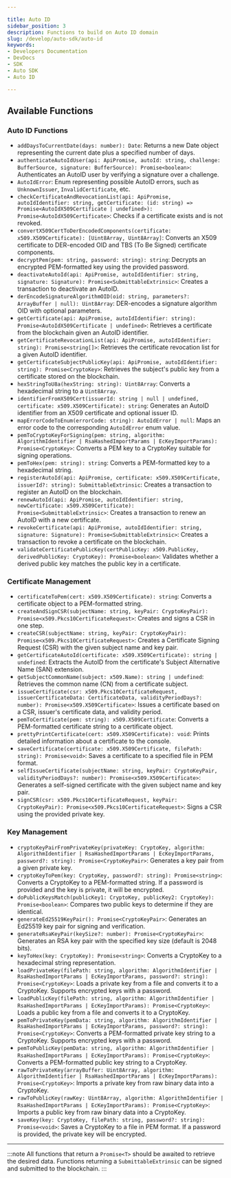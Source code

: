 ```yaml
---

title: Auto ID  
sidebar_position: 3  
description: Functions to build on Auto ID domain
slug: /develop/auto-sdk/auto-id
keywords:
- Developers Documentation
- DevDocs
- SDK
- Auto SDK
- Auto ID

---
```


## Available Functions

### Auto ID Functions

- `addDaysToCurrentDate(days: number): Date`: Returns a new Date object representing the current date plus a specified number of days.
- `authenticateAutoIdUser(api: ApiPromise, autoId: string, challenge: BufferSource, signature: BufferSource): Promise<boolean>`: Authenticates an AutoID user by verifying a signature over a challenge.
- `AutoIdError`: Enum representing possible AutoID errors, such as `UnknownIssuer`, `InvalidCertificate`, etc.
- `checkCertificateAndRevocationList(api: ApiPromise, autoIdIdentifier: string, getCertificate: (id: string) => Promise<AutoIdX509Certificate | undefined>): Promise<AutoIdX509Certificate>`: Checks if a certificate exists and is not revoked.
- `convertX509CertToDerEncodedComponents(certificate: x509.X509Certificate): [Uint8Array, Uint8Array]`: Converts an X509 certificate to DER-encoded OID and TBS (To Be Signed) certificate components.
- `decryptPem(pem: string, password: string): string`: Decrypts an encrypted PEM-formatted key using the provided password.
- `deactivateAutoId(api: ApiPromise, autoIdIdentifier: string, signature: Signature): Promise<SubmittableExtrinsic>`: Creates a transaction to deactivate an AutoID.
- `derEncodeSignatureAlgorithmOID(oid: string, parameters?: ArrayBuffer | null): Uint8Array`: DER-encodes a signature algorithm OID with optional parameters.
- `getCertificate(api: ApiPromise, autoIdIdentifier: string): Promise<AutoIdX509Certificate | undefined>`: Retrieves a certificate from the blockchain given an AutoID identifier.
- `getCertificateRevocationList(api: ApiPromise, autoIdIdentifier: string): Promise<string[]>`: Retrieves the certificate revocation list for a given AutoID identifier.
- `getCertificateSubjectPublicKey(api: ApiPromise, autoIdIdentifier: string): Promise<CryptoKey>`: Retrieves the subject's public key from a certificate stored on the blockchain.
- `hexStringToU8a(hexString: string): Uint8Array`: Converts a hexadecimal string to a `Uint8Array`.
- `identifierFromX509Cert(issuerId: string | null | undefined, certificate: x509.X509Certificate): string`: Generates an AutoID identifier from an X509 certificate and optional issuer ID.
- `mapErrorCodeToEnum(errorCode: string): AutoIdError | null`: Maps an error code to the corresponding `AutoIdError` enum value.
- `pemToCryptoKeyForSigning(pem: string, algorithm: AlgorithmIdentifier | RsaHashedImportParams | EcKeyImportParams): Promise<CryptoKey>`: Converts a PEM key to a CryptoKey suitable for signing operations.
- `pemToHex(pem: string): string`: Converts a PEM-formatted key to a hexadecimal string.
- `registerAutoId(api: ApiPromise, certificate: x509.X509Certificate, issuerId?: string): SubmittableExtrinsic`: Creates a transaction to register an AutoID on the blockchain.
- `renewAutoId(api: ApiPromise, autoIdIdentifier: string, newCertificate: x509.X509Certificate): Promise<SubmittableExtrinsic>`: Creates a transaction to renew an AutoID with a new certificate.
- `revokeCertificate(api: ApiPromise, autoIdIdentifier: string, signature: Signature): Promise<SubmittableExtrinsic>`: Creates a transaction to revoke a certificate on the blockchain.
- `validateCertificatePublicKey(certPublicKey: x509.PublicKey, derivedPublicKey: CryptoKey): Promise<boolean>`: Validates whether a derived public key matches the public key in a certificate.

### Certificate Management

- `certificateToPem(cert: x509.X509Certificate): string`: Converts a certificate object to a PEM-formatted string.
- `createAndSignCSR(subjectName: string, keyPair: CryptoKeyPair): Promise<x509.Pkcs10CertificateRequest>`: Creates and signs a CSR in one step.
- `createCSR(subjectName: string, keyPair: CryptoKeyPair): Promise<x509.Pkcs10CertificateRequest>`: Creates a Certificate Signing Request (CSR) with the given subject name and key pair.
- `getCertificateAutoId(certificate: x509.X509Certificate): string | undefined`: Extracts the AutoID from the certificate's Subject Alternative Name (SAN) extension.
- `getSubjectCommonName(subject: x509.Name): string | undefined`: Retrieves the common name (CN) from a certificate subject.
- `issueCertificate(csr: x509.Pkcs10CertificateRequest, issuerCertificateData: CertificateData, validityPeriodDays?: number): Promise<x509.X509Certificate>`: Issues a certificate based on a CSR, issuer's certificate data, and validity period.
- `pemToCertificate(pem: string): x509.X509Certificate`: Converts a PEM-formatted certificate string to a certificate object.
- `prettyPrintCertificate(cert: x509.X509Certificate): void`: Prints detailed information about a certificate to the console.
- `saveCertificate(certificate: x509.X509Certificate, filePath: string): Promise<void>`: Saves a certificate to a specified file in PEM format.
- `selfIssueCertificate(subjectName: string, keyPair: CryptoKeyPair, validityPeriodDays?: number): Promise<x509.X509Certificate>`: Generates a self-signed certificate with the given subject name and key pair.
- `signCSR(csr: x509.Pkcs10CertificateRequest, keyPair: CryptoKeyPair): Promise<x509.Pkcs10CertificateRequest>`: Signs a CSR using the provided private key.

### Key Management

- `cryptoKeyPairFromPrivateKey(privateKey: CryptoKey, algorithm: AlgorithmIdentifier | RsaHashedImportParams | EcKeyImportParams, password?: string): Promise<CryptoKeyPair>`: Generates a key pair from a given private key.
- `cryptoKeyToPem(key: CryptoKey, password?: string): Promise<string>`: Converts a CryptoKey to a PEM-formatted string. If a password is provided and the key is private, it will be encrypted.
- `doPublicKeysMatch(publicKey1: CryptoKey, publicKey2: CryptoKey): Promise<boolean>`: Compares two public keys to determine if they are identical.
- `generateEd25519KeyPair(): Promise<CryptoKeyPair>`: Generates an Ed25519 key pair for signing and verification.
- `generateRsaKeyPair(keySize?: number): Promise<CryptoKeyPair>`: Generates an RSA key pair with the specified key size (default is 2048 bits).
- `keyToHex(key: CryptoKey): Promise<string>`: Converts a CryptoKey to a hexadecimal string representation.
- `loadPrivateKey(filePath: string, algorithm: AlgorithmIdentifier | RsaHashedImportParams | EcKeyImportParams, password?: string): Promise<CryptoKey>`: Loads a private key from a file and converts it to a CryptoKey. Supports encrypted keys with a password.
- `loadPublicKey(filePath: string, algorithm: AlgorithmIdentifier | RsaHashedImportParams | EcKeyImportParams): Promise<CryptoKey>`: Loads a public key from a file and converts it to a CryptoKey.
- `pemToPrivateKey(pemData: string, algorithm: AlgorithmIdentifier | RsaHashedImportParams | EcKeyImportParams, password?: string): Promise<CryptoKey>`: Converts a PEM-formatted private key string to a CryptoKey. Supports encrypted keys with a password.
- `pemToPublicKey(pemData: string, algorithm: AlgorithmIdentifier | RsaHashedImportParams | EcKeyImportParams): Promise<CryptoKey>`: Converts a PEM-formatted public key string to a CryptoKey.
- `rawToPrivateKey(arrayBuffer: Uint8Array, algorithm: AlgorithmIdentifier | RsaHashedImportParams | EcKeyImportParams): Promise<CryptoKey>`: Imports a private key from raw binary data into a CryptoKey.
- `rawToPublicKey(rawKey: Uint8Array, algorithm: AlgorithmIdentifier | RsaHashedImportParams | EcKeyImportParams): Promise<CryptoKey>`: Imports a public key from raw binary data into a CryptoKey.
- `saveKey(key: CryptoKey, filePath: string, password?: string): Promise<void>`: Saves a CryptoKey to a file in PEM format. If a password is provided, the private key will be encrypted.

---

:::note
All functions that return a `Promise<T>` should be awaited to retrieve the desired data. Functions returning a `SubmittableExtrinsic` can be signed and submitted to the blockchain.
:::